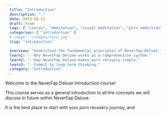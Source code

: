 ```yaml
---
  title: "Introduction"
  description: "."
  date: 2019-04-21
  draft: true
  tags: [ "course", "meditation", "visual meditation", "porn addiction", "addiction", "awareness", "awareness exercises", "perspective", "nofap", "neverfap", "neverfap deluxe" ]
  categories: [ "introduction" ]
  # image: "/images/face.jpg"
  slug: "introduction"

  overview: "Understand the fundamental principles of NeverFap Deluxe."
  learn1: "- Why NeverFap Deluxe works as a comprehensive system."
  learn2: "- How NeverFap Deluxe makes porn recovery simple."
  learn3: "- Commit to long-term thinking."
  category: "introduction"
---
```


Welcome to the NeverFap Deluxe Introduction course!

This course serves as a general introduction to all the concepts we will discuss in future within NeverFap Deluxe.

It is the best place to start with your porn recovery journey, and 

